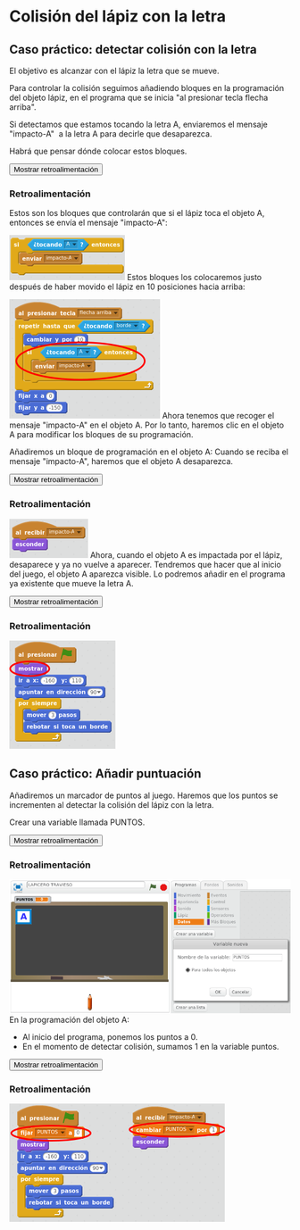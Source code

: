 
# Colisión del lápiz con la letra

## Caso práctico: detectar colisión con la letra

El objetivo es alcanzar con el lápiz la letra que se mueve.

Para controlar la colisión seguimos añadiendo bloques en la programación del objeto lápiz, en el programa que se inicia "al presionar tecla flecha arriba".

Si detectamos que estamos tocando la letra A, enviaremos el mensaje "impacto-A"  a la letra A para decirle que desaparezca.

Habrá que pensar dónde colocar estos bloques.

<script type="text/javascript">var feedbackquesFeedback0b153text = "Mostrar retroalimentación";</script><input type="button" name="toggle-feedback-quesFeedback0b153" value="Mostrar retroalimentación" class="feedbackbutton" onclick="$exe.toggleFeedback(this,true);return false" />

### Retroalimentación

Estos son los bloques que controlarán que si el lápiz toca el objeto A, entonces se envía el mensaje "impacto-A":

![](img/Seleccion_055.png)
Estos bloques los colocaremos justo después de haber movido el lápiz en 10 posiciones hacia arriba:

![](img/Seleccion_056.png)
Ahora tenemos que recoger el mensaje "impacto-A" en el objeto A. Por lo tanto, haremos clic en el objeto A para modificar los bloques de su programación.

Añadiremos un bloque de programación en el objeto A: Cuando se reciba el mensaje "impacto-A", haremos que el objeto A desaparezca.

<script type="text/javascript">var feedbackquesFeedback1b153text = "Mostrar retroalimentación";</script><input type="button" name="toggle-feedback-quesFeedback1b153" value="Mostrar retroalimentación" class="feedbackbutton" onclick="$exe.toggleFeedback(this,true);return false" />

### Retroalimentación

![](img/Seleccion_058.png)
Ahora, cuando el objeto A es impactada por el lápiz, desaparece y ya no vuelve a aparecer. Tendremos que hacer que al inicio del juego, el objeto A aparezca visible. Lo podremos añadir en el programa ya existente que mueve la letra A.

<script type="text/javascript">var feedbackquesFeedback2b153text = "Mostrar retroalimentación";</script><input type="button" name="toggle-feedback-quesFeedback2b153" value="Mostrar retroalimentación" class="feedbackbutton" onclick="$exe.toggleFeedback(this,true);return false" />

### Retroalimentación

![](img/Seleccion_059.png)
## Caso práctico: Añadir puntuación

Añadiremos un marcador de puntos al juego. Haremos que los puntos se incrementen al detectar la colisión del lápiz con la letra.

Crear una variable llamada PUNTOS.

<script type="text/javascript">var feedbackquesFeedback0b154text = "Mostrar retroalimentación";</script><input type="button" name="toggle-feedback-quesFeedback0b154" value="Mostrar retroalimentación" class="feedbackbutton" onclick="$exe.toggleFeedback(this,true);return false" />

### Retroalimentación

![](img/Seleccion_060.png)
En la programación del objeto A:

- Al inicio del programa, ponemos los puntos a 0.
- En el momento de detectar colisión, sumamos 1 en la variable puntos.

<script type="text/javascript">var feedbackquesFeedback1b154text = "Mostrar retroalimentación";</script><input type="button" name="toggle-feedback-quesFeedback1b154" value="Mostrar retroalimentación" class="feedbackbutton" onclick="$exe.toggleFeedback(this,true);return false" />

### Retroalimentación

![](img/Seleccion_061.png)
